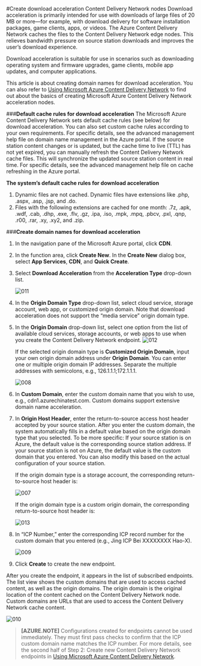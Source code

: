<properties linkid="dev-net-common-tasks-cdn" urlDisplayName="CDN" pageTitle="Create download acceleration Azure Content Delivery Network nodes | Microsoft Azure" metaKeywords="Azure CDN, Azure CDN, Azure blobs, Azure caching, Azure add-ons, CDN acceleration, CDN service, cloud acceleration, download acceleration, download, cache rules, ICP, ICP record number, ICP number, technical documentation, help files, bandwidth, large file download, software upgrade installation package, game download acceleration, app download acceleration, mobile app update, firmware upgrade" description="Learn how to create download acceleration Content Delivery Network nodes on the Azure portal, and learn about default caching rules for these nodes." metaCanonical="" services="" documentationCenter=".NET" title="" authors="" solutions="" manager="" editor="" />
<tags ms.service="cdn"
    ms.date=""
    wacn.date="11/27/2015"
    />

#Create download acceleration Content Delivery Network nodes
Download acceleration is primarily intended for use with downloads of large files of 20 MB or more—for example, with download delivery for software installation packages, game clients, apps, or videos. The Azure Content Delivery Network caches the files to the Content Delivery Network edge nodes. This relieves bandwidth pressure on source station downloads and improves the user’s download experience.

Download acceleration is suitable for use in scenarios such as downloading operating system and firmware upgrades, game clients, mobile app updates, and computer applications.

This article is about creating domain names for download acceleration. You can also refer to [Using Microsoft Azure Content Delivery Network](http://www.windowsazure.cn/documentation/articles/cdn-how-to-use/) to find out about the basics of creating Microsoft Azure Content Delivery Network acceleration nodes.

###**Default cache rules for download acceleration**
The Microsoft Azure Content Delivery Network sets default cache rules (see below) for download acceleration. You can also set custom cache rules according to your own requirements. For specific details, see the advanced management help file on domain name management in the Azure portal. If the source station content changes or is updated, but the cache time to live (TTL) has not yet expired, you can manually refresh the Content Delivery Network cache files. This will synchronize the updated source station content in real time. For specific details, see the advanced management help file on cache refreshing in the Azure portal.

**The system’s default cache rules for download acceleration**

1. Dynamic files are not cached. Dynamic files have extensions like .php, .aspx, .asp, .jsp, and .do.
2. Files with the following extensions are cached for one month: .7z, .apk, .wdf, .cab, .dhp, .exe, .flv, .gz, .ipa, .iso, .mpk, .mpq, .pbcv, .pxl, .qnp, .r00, .rar, .xy, .xy2, and .zip.

###**Create domain names for download acceleration**

1. In the navigation pane of the Microsoft Azure portal, click **CDN**.
2. In the function area, click **Create New**. In the **Create New** dialog box, select **App Services**, **CDN**, and **Quick Create**.
3. Select **Download Acceleration** from the **Acceleration Type** drop-down list.

    ![011](./media/cdn-doc/011.png)

4. In the **Origin Domain Type** drop-down list, select cloud service, storage account, web app, or customized origin domain. Note that download acceleration does not support the “media service” origin domain type.
5. In the **Origin Domain** drop-down list, select one option from the list of available cloud services, storage accounts, or web apps to use when you create the Content Delivery Network endpoint. 
    ![012](./media/cdn-doc/012.png)

    If the selected origin domain type is **Customized Origin Domain**, input your own origin domain address under **Origin Domain**. You can enter one or multiple origin domain IP addresses. Separate the multiple addresses with semicolons, e.g., 126.1.1.1;172.1.1.1.

    ![008](./media/cdn-doc/008.png)

6. In **Custom Domain**, enter the custom domain name that you wish to use, e.g., cdn1.azurechinatest.com. Custom domains support extensive domain name acceleration.
7. In **Origin Host Header**, enter the return-to-source access host header accepted by your source station. After you enter the custom domain, the system automatically fills in a default value based on the origin domain type that you selected. To be more specific: If your source station is on Azure, the default value is the corresponding source station address. If your source station is not on Azure, the default value is the custom domain that you entered. You can also modify this based on the actual configuration of your source station.

    If the origin domain type is a storage account, the corresponding return-to-source host header is:

    ![007](./media/cdn-doc/007.png)
    
    If the origin domain type is a custom origin domain, the corresponding return-to-source host header is:

    ![013](./media/cdn-doc/013.png)
    
      
8. In “ICP Number,” enter the corresponding ICP record number for the custom domain that you entered (e.g., Jing ICP Bei XXXXXXXX Hao-X).
     
    ![009](./media/cdn-doc/009.png)

9. Click **Create** to create the new endpoint.

After you create the endpoint, it appears in the list of subscribed endpoints. The list view shows the custom domains that are used to access cached content, as well as the origin domains. The origin domain is the original location of the content cached on the Content Delivery Network node. Custom domains are URLs that are used to access the Content Delivery Network cache content.

   ![010](./media/cdn-doc/010.png)

> **[AZURE.NOTE]** Configurations created for endpoints cannot be used immediately. They must first pass checks to confirm that the ICP custom domain name matches the ICP number. For more details, see the second half of Step 2: Create new Content Delivery Network endpoints in [Using Microsoft Azure Content Delivery Network](http://www.windowsazure.cn/documentation/articles/cdn-how-to-use/).

<!---HONumber=CDN_1201_2015-->